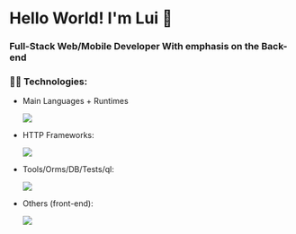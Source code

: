 <p align="center">
  <h1>Hello World! I'm Lui 👋</h1>
   <h3>Full-Stack Web/Mobile Developer With emphasis on the Back-end</h3>
  
</p>

<p align="left">
  
 <h3><strong>👨‍💻 Technologies:</strong></h3>
  
  <ul>
    <li>
      <p>Main Languages + Runtimes</p>
        <a href="https://skillicons.dev">
    <img src="https://skillicons.dev/icons?i=js,python,typescript,nodejs" />
  </a>
    </li>
       <li>
    <p> HTTP Frameworks:</p>
        <a href="https://skillicons.dev">
    <img src="https://skillicons.dev/icons?i=django,flask,fastapi,express,nest" />
  </a>
    </li>       
    <li>
    <p>Tools/Orms/DB/Tests/ql:</p>
        <a href="https://skillicons.dev">
    <img src="https://skillicons.dev/icons?i=git,github,jest,docker,prisma,mysql,mongodb,postgres,graphql" />
  </a>
    </li>
    <li>
    <p>Others (front-end):</p>
        <a href="https://skillicons.dev">
    <img src="https://skillicons.dev/icons?i=react,html,css,next,tailwind,styledcomponents" />
  </a>
    </li>
</ul>
  



